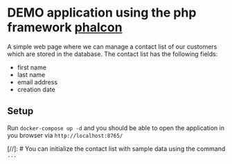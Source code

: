 # DEMO application using the php framework [phalcon](https://phalcon.io/)

A simple web page where we can manage a contact list of our customers which are stored in the database.
The contact list has the following fields:
- first name
- last name
- email address
- creation date

## Setup
Run `docker-compose up -d` and you should be able to open the application in you browser via `http://localhost:8765/`

[//]: # You can initialize the contact list with sample data using the command `...`

